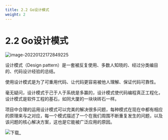 ```yaml
---
title: 2.2 Go设计模式
weight: 2
---
```


# 2.2 Go设计模式

![image-20220122172849225](https://gitee.com/fidjiw/images/raw/master/img/image-20220122172849225.png)





设计模式（Design pattern）是一套被反复使用、多数人知晓的、经过分类编目的、代码设计经验的总结。

使用设计模式是为了可重用代码、让代码更容易被他人理解、保证代码可靠性。

毫无疑问，设计模式于己于人于系统是多赢的，设计模式使代码编程真正工程化，设计模式是软件工程的基石，如同大厦的一块块砖石一样。

项目中合理的运用设计模式可以完美的解决很多问题，每种模式在现在中都有相应的原理来与之对应，每一个模式描述了一个在我们周围不断重复发生的问题，以及该问题的核心解决方案，这也是它能被广泛应用的原因。



![下载_](https://gitee.com/fidjiw/images/raw/master/img/%E4%B8%8B%E8%BD%BD_.png)




